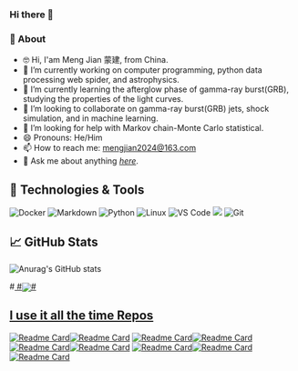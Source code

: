 ### Hi there 👋

### 🚀 About 
- 🤓 Hi, I'am Meng Jian 蒙建, from China.
- 🔭 I’m currently working on computer programming, python data processing web spider, and astrophysics.
- 🌱 I’m currently learning the afterglow phase of gamma-ray burst(GRB), studying the properties of the light curves.
- 👯 I’m looking to collaborate on gamma-ray burst(GRB) jets, shock simulation, and in machine learning.
- 🤔 I’m looking for help with Markov chain-Monte Carlo statistical.
- 😄 Pronouns: He/Him
- 📫 How to reach me: <mengjian2024@163.com>
- 💬 Ask me about anything *[here](https://www.cnblogs.com/)*.

## 🔧 Technologies & Tools
![Docker](https://img.shields.io/badge/-Docker-blue?style=flat-circle&logo=Docker)
![Markdown](https://img.shields.io/badge/-Markdown-black?style=flat-circle&logo=markdown)
![Python](https://img.shields.io/badge/-Python-yellow?style=flat-circle&logo=Python)
![Linux](https://img.shields.io/badge/-Linux-gray?style=flat-circle&logo=Linux)
![VS Code](https://img.shields.io/badge/-VSCode-blue?style=flat-circle&logo=VSCode)
![](https://img.shields.io/badge/-GitHub-black?style=flat-circle&logo=GitHub)
![Git](https://img.shields.io/badge/-Git-yellow?style=flat-circle&logo=git)

 ## 📈 GitHub Stats
![Anurag's GitHub stats](https://github-readme-stats.vercel.app/api?username=mengjian2024&show_icons=true&theme=dark)

#<a href="https://github.com/mengjian2024/mengjian2024">
  #<img align="center" src="https://github-readme-stats.vercel.app/api/top-langs/?#username=mengjian2024&hide=java,html,tex&title_color=ffffff&text_color=c9cacc&icon_color=2bbc8a&bg_color=1d1f21&langs_count=3" />#

## I use it all the time Repos
[![Readme Card](https://github-readme-stats.vercel.app/api/pin/?username=mengjian2024&repo=popsynth&theme=dark&show_icons=true)](https://github.com/mengjian2024/popsynth)[![Readme Card](https://github-readme-stats.vercel.app/api/pin/?username=mengjian2024&repo=threeML&theme=dark&show_icons=true)](https://github.com/mengjian2024/threeML)
[![Readme Card](https://github-readme-stats.vercel.app/api/pin/?username=mengjian2024&repo=computational_astrophysics&theme=dark&show_icons=true)](https://github.com/mengjian2024/computational_astrophysics)[![Readme Card](https://github-readme-stats.vercel.app/api/pin/?username=mengjian2024&repo=Swift-Analysis&theme=dark&show_icons=true)](https://github.com/mengjian2024/Swift-Analysis )
[![Readme Card](https://github-readme-stats.vercel.app/api/pin/?username=mengjian2024&repo=scientific_python_notebooks&theme=dark&show_icons=true)](https://github.com/mengjian2024/scientific_python_notebooks)[![Readme Card](https://github-readme-stats.vercel.app/api/pin/?username=mengjian2024&repo=Probabilistic-Programming-and-Bayesian-Methods-for-Hackers&theme=dark&show_icons=true)](https://github.com/mengjian2024/Probabilistic-Programming-and-Bayesian-Methods-for-Hackers)
[![Readme Card](https://github-readme-stats.vercel.app/api/pin/?username=mengjian2024&repo=astromodels&theme=dark&show_icons=true)](https://github.com/mengjian2024/astromodels)[![Readme Card](https://github-readme-stats.vercel.app/api/pin/?username=mengjian2024&repo=live_docs&theme=dark&show_icons=true)](https://github.com/mengjian2024/live_docs)  [![Readme Card](https://github-readme-stats.vercel.app/api/pin/?username=mengjian2024&repo=live_docs&theme=dark&show_icons=true)](https://github.com/mengjian2024/live_docs) 
